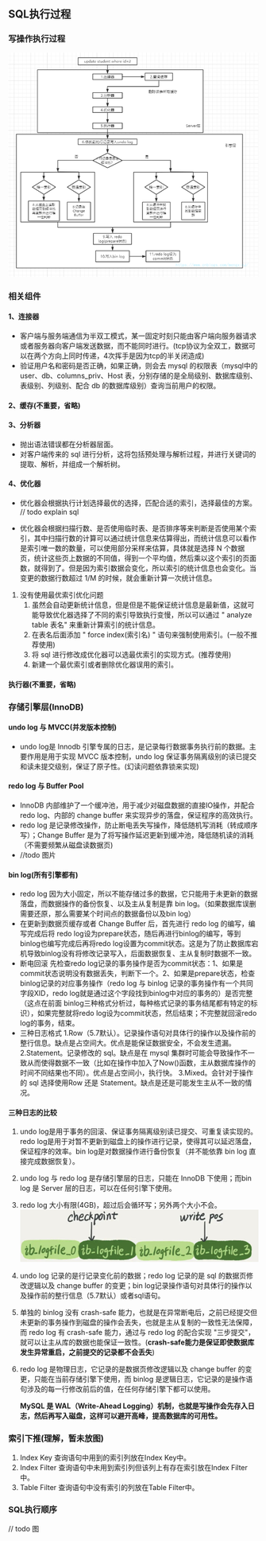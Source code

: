 ## SQL执行过程

### 写操作执行过程

![执行过程](https://raw.githubusercontent.com/lyjgulu/mysql/main/image/sqlExecutionProcess.jpg)

### 相关组件

#### 1、连接器

- 客户端与服务端通信为半双工模式，某一固定时刻只能由客户端向服务器请求或者服务器向客户端发送数据，而不能同时进行。(tcp协议为全双工，数据可以在两个方向上同时传递，4次挥手是因为tcp的半关闭造成)
- 验证用户名和密码是否正确，如果正确，则会去 mysql 的权限表（mysql中的 user、db、columns_priv、Host 表，分别存储的是全局级别、数据库级别、表级别、列级别、配合 db 的数据库级别）查询当前用户的权限。

#### 2、缓存(不重要，省略)

#### 3、分析器

- 抛出语法错误都在分析器层面。
- 对客户端传来的 sql 进行分析，这将包括预处理与解析过程，并进行关键词的提取、解析，并组成一个解析树。

#### 4、优化器
- 优化器会根据执行计划选择最优的选择，匹配合适的索引，选择最佳的方案。
// todo explain sql 

- 优化器会根据扫描行数、是否使用临时表、是否排序等来判断是否使用某个索引，其中扫描行数的计算可以通过统计信息来估算得出，而统计信息可以看作是索引唯一数的数量，可以使用部分采样来估算，具体就是选择 N 个数据页，统计这些页上数据的不同值，得到一个平均值，然后乘以这个索引的页面数，就得到了。但是因为索引数据会变化，所以索引的统计信息也会变化。当变更的数据行数超过 1/M 的时候，就会重新计算一次统计信息。

1. 没有使用最优索引优化问题
    1. 虽然会自动更新统计信息，但是但是不能保证统计信息是最新值，这就可能导致优化器选择了不同的索引导致执行变慢，所以可以通过 " analyze  table 表名" 来重新计算索引的统计信息。
    2. 在表名后面添加 " force index(索引名) " 语句来强制使用索引。(一般不推荐使用)
    3. 将 sql 进行修改成优化器可以选最优索引的实现方式。(推荐使用)
    4. 新建一个最优索引或者删除优化器误用的索引。

#### 执行器(不重要，省略)

### 存储引擎层(InnoDB)

#### undo log 与 MVCC(并发版本控制)

- undo log是 Innodb 引擎专属的日志，是记录每行数据事务执行前的数据。主要作用是用于实现 MVCC 版本控制，undo log 保证事务隔离级别的读已提交和读未提交级别，保证了原子性。(幻读问题依靠锁来实现)
#### redo log 与 Buffer Pool
- InnoDB 内部维护了一个缓冲池，用于减少对磁盘数据的直接IO操作，并配合 redo log、内部的 change buffer 来实现异步的落盘，保证程序的高效执行。
- redo log 是记录修改操作，防止断电丢失写操作，降低随机写消耗（转成顺序写）；Change Buffer 是为了将写操作延迟更新到缓冲池，降低随机读的消耗（不需要频繁从磁盘读数据页)
- //todo 图片
#### bin log(所有引擎都有)
- redo log 因为大小固定，所以不能存储过多的数据，它只能用于未更新的数据落盘，而数据操作的备份恢复、以及主从复制是靠 bin log。（如果数据库误删需要还原，那么需要某个时间点的数据备份以及bin log）
- 在更新到数据页缓存或者 Change Buffer 后，首先进行 redo log 的编写，编写完成后将 redo log设为prepare状态，随后再进行binlog的编写，等到binlog也编写完成后再将redo log设置为commit状态。这是为了防止数据库宕机导致binlog没有将修改记录写入，后面数据恢复、主从复制时数据不一致。
- 断电回滚
    先检查redo log记录的事务操作是否为commit状态：1、如果是commit状态说明没有数据丢失，判断下一个。2、如果是prepare状态，检查binlog记录的对应事务操作（redo log 与 binlog 记录的事务操作有一个共同字段XID，redo log就是通过这个字段找到binlog中对应的事务的）是否完整（这点在前面 binlog三种格式分析过，每种格式记录的事务结尾都有特定的标识），如果完整就将redo log设为commit状态，然后结束；不完整就回滚redo log的事务，结束。
- 三种日志格式
    1.Row（5.7默认）。记录操作语句对具体行的操作以及操作前的整行信息。缺点是占空间大。优点是能保证数据安全，不会发生遗漏。
    2.Statement。记录修改的 sql。缺点是在 mysql 集群时可能会导致操作不一致从而使得数据不一致（比如在操作中加入了Now()函数，主从数据库操作的时间不同结果也不同）。优点是占空间小，执行快。
    3.Mixed。会针对于操作的 sql 选择使用Row 还是 Statement。缺点是还是可能发生主从不一致的情况。

#### 三种日志的比较
1. undo log是用于事务的回滚、保证事务隔离级别读已提交、可重复读实现的。redo log是用于对暂不更新到磁盘上的操作进行记录，使得其可以延迟落盘，保证程序的效率。bin log是对数据操作进行备份恢复（并不能依靠 bin log 直接完成数据恢复）。

2. undo log 与 redo log 是存储引擎层的日志，只能在 InnoDB 下使用；而bin log 是 Server 层的日志，可以在任何引擎下使用。

3. redo log 大小有限(4GB)，超过后会循环写；另外两个大小不会。
![执行过程](https://raw.githubusercontent.com/lyjgulu/mysql/main/image/redo%20log.jpg)

4. undo log 记录的是行记录变化前的数据；redo log 记录的是 sql 的数据页修改逻辑以及 change buffer 的变更；bin log记录操作语句对具体行的操作以及操作前的整行信息（5.7默认）或者sql语句。

5. 单独的 binlog 没有 crash-safe 能力，也就是在异常断电后，之前已经提交但未更新的事务操作到磁盘的操作会丢失，也就是主从复制的一致性无法保障，而 redo log 有 crash-safe 能力，通过与 redo log 的配合实现 "三步提交"，就可以让主从库的数据也能保证一致性。(**crash-safe能力是保证即使数据库发生异常重启，之前提交的记录都不会丢失**)

6. redo log 是物理日志，它记录的是数据页修改逻辑以及 change buffer 的变更，只能在当前存储引擎下使用，而 binlog 是逻辑日志，它记录的是操作语句涉及的每一行修改前后的值，在任何存储引擎下都可以使用。
   
   **MySQL 是 WAL（Write-Ahead Logging）机制，也就是写操作会先存入日志，然后再写入磁盘，这样可以避开高峰，提高数据库的可用性。**

### 索引下推(理解，暂未放图)
1. Index Key
	查询语句中用到的索引列放在Index Key中。
2. Index Filter
	查询语句中未用到索引列但该列上有存在索引放在Index Filter中。
3. Table Filter
	查询语句中没有索引的列放在Table Filter中。

### SQL执行顺序
// todo 图